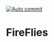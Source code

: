 [![Auto commit](https://github.com/Kongkawee/FireFlies/actions/workflows/seed.yml/badge.svg)](https://github.com/Kongkawee/FireFlies/actions/workflows/seed.yml)

# FireFlies
